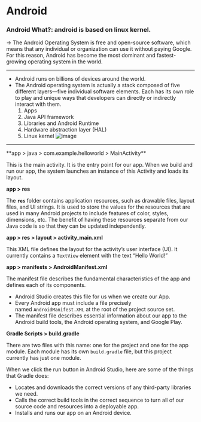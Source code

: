 # Android

### Android What?: android is based on linux kernel.

→ The Android Operating System is free and open-source software, which means that any individual or organization can use it without paying Google. For this reason, Android has become the most dominant and fastest-growing operating system in the world.

<hr>

- Android runs on billions of devices around the world.
- The Android operating system is actually a stack composed of five different layers—five individual software elements. Each has its own role to play and unique ways that developers can directly or indirectly interact with them.
    1. Apps
    2. Java API framework
    3. Libraries and Android Runtime
    4. Hardware abstraction layer (HAL)
    5. Linux kernel
![image](https://user-images.githubusercontent.com/67774570/120532091-f4225e00-c3fc-11eb-9222-21800f4d71a7.png)


<hr> 
**app > java > com.example.helloworld > MainActivity**

This is the main activity. It is the entry point for our app. When we build and run our app, the system launches an instance of this Activity and loads its layout.

**app > res**

The **`res`** folder contains application resources, such as drawable files, layout files, and UI strings. It is used to store the values for the resources that are used in many Android projects to include features of color, styles, dimensions, etc. The benefit of having these resources separate from our Java code is so that they can be updated independently.

**app > res > layout > activity_main.xml**

This XML file defines the layout for the activity’s user interface (UI). It currently contains a `TextView` element with the text “Hello World!”

**app > manifests > AndroidManifest.xml**

The manifest file describes the fundamental characteristics of the app and defines each of its components.

- Android Studio creates this file for us when we create our App.
- Every Android app must include a file precisely named `AndroidManifest.XML` at the root of the project source set.
- The manifest file describes essential information about our app to the Android build tools, the Android operating system, and Google Play.

**Gradle Scripts > build.gradle**

There are two files with this name: one for the project and one for the app module. Each module has its own `build.gradle` file, but this project currently has just one module.

When we click the run button in Android Studio, here are some of the things that Gradle does:

- Locates and downloads the correct versions of any third-party libraries we need.
- Calls the correct build tools in the correct sequence to turn all of our source code and resources into a deployable app.
- Installs and runs our app on an Android device.
